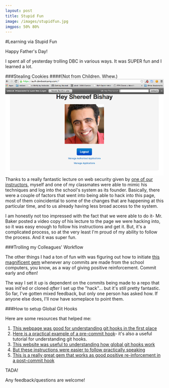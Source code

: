 ```yaml
---
layout: post
title: Stupid Fun
image: /images/stupidfun.jpg
imgpos: 50% 80%
---
```


#Learning via Stupid Fun

Happy Father's Day!

I spent all of yesterday trolling DBC in various ways. It was SUPER fun and I learned a lot.

###Stealing Cookies
####(Not from Children. Whew.)
![Check it out!](/images/trolol.png)
Thanks to a really fantastic lecture on web security given by [one of our instructors](https://github.com/mattbaker), myself and one of my classmates were able to mimic his techniques and log into the school's system as its founder. Basically, there were a couple of factors that went into being able to hack into this page, most of them coincidental to some of the changes that are happening at this particular time, and to us already having less broad access to the system.

I am honestly not too impressed with the fact that we were able to do it- Mr. Baker posted a video copy of his lecture to the page we were hacking into, so it was easy enough to follow his instructions and get it. But, it's a complicated process, so at the very least I'm proud of my ability to follow the process. And it was super fun.

###Trolling my Colleagues' Workflow

The other things I had a ton of fun with was figuring out how to initiate [this magnificent gem](https://github.com/koriroys/gosleap) whenever any commits are made from the school computers, you know, as a way of giving positive reinforcement. Commit early and often! 

The way I set it up is dependent on the commits being made to a repo that was init'ed or cloned *after* I set up the "hack"... but it's still pretty fantastic. So far, I've gotten mixed feedback, but only one person has asked how. If anyone else does, I'll now have someplace to point them.

###How to setup Global Git Hooks


Here are some resources that helped me:

1. [This webpage was good for understanding git hooks in the first place](http://git-scm.com/book/en/Customizing-Git-Git-Hooks)
2. [Here is a practical example of a pre-commit hook](http://code.tutsplus.com/tutorials/automation-with-git-hooks--net-25660)- it's also a useful tutorial for understanding git hooks.
3. [This website was useful to understanding how global git hooks work](http://www.philforhumanity.com/Global_Git_Hooks.html)
3. [But these instructions were easier to follow practically speaking](https://coderwall.com/p/jp7d5q)
4. [This is a really great gem that works as good positive re-inforcement in a post-commit hook](https://github.com/koriroys/gosleap)

TADA!

Any feedback/questions are welcome!